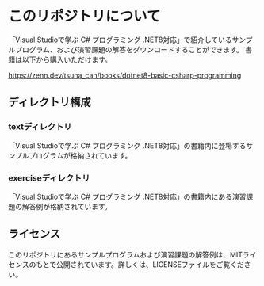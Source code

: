 # このリポジトリについて

「Visual Studioで学ぶ C# プログラミング .NET8対応」で紹介しているサンプルプログラム、および演習課題の解答をダウンロードすることができます。
書籍は以下から購入いただけます。

<https://zenn.dev/tsuna_can/books/dotnet8-basic-csharp-programming>

## ディレクトリ構成

### textディレクトリ

「Visual Studioで学ぶ C# プログラミング .NET8対応」の書籍内に登場するサンプルプログラムが格納されています。

### exerciseディレクトリ

「Visual Studioで学ぶ C# プログラミング .NET8対応」の書籍内にある演習課題の解答例が格納されています。

## ライセンス

このリポジトリにあるサンプルプログラムおよび演習課題の解答例は、MITライセンスのもとで公開されています。詳しくは、LICENSEファイルをご覧ください。
